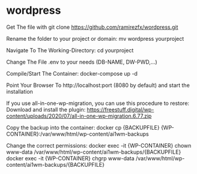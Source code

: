 # wordpress
Get The file with
git clone https://github.com/ramirezfx/wordpress.git

Rename the folder to your project or domain:
mv wordpress yourproject

Navigate To The Working-Directory:
cd yourproject

Change The File .env to your needs (DB-NAME, DW-PWD,...)

Compile/Start The Container:
docker-compose up -d

Point Your Browser To http://localhost:port (8080 by default) and start the installation

If you use all-in-one-wp-migration, you can use this procedure to restore:
Download and install the plugin:
https://freestuff.digital/wp-content/uploads/2020/07/all-in-one-wp-migration.6.77.zip

Copy the backup into the container:
docker cp {BACKUPFILE} {WP-CONTAINER}:/var/www/html/wp-content/ai1wm-backups

Change the correct permissions:
docker exec -it {WP-CONTAINER} chown www-data /var/www/html/wp-content/ai1wm-backups/{BACKUPFILE}
docker exec -it {WP-CONTAINER} chgrp www-data /var/www/html/wp-content/ai1wm-backups/{BACKUPFILE}
